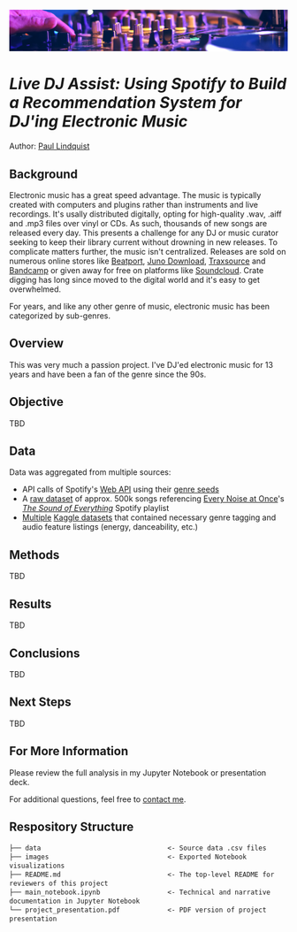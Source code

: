 ![banner](./images/knobs.jpeg)
# *Live DJ Assist: Using Spotify to Build a Recommendation System for DJ'ing Electronic Music*
Author: [Paul Lindquist](https://www.linkedin.com/in/paul-lindquist/)

## Background
Electronic music has a great speed advantage. The music is typically created with computers and plugins rather than instruments and live recordings. It's usally distributed digitally, opting for high-quality .wav, .aiff and .mp3 files over vinyl or CDs. As such, thousands of new songs are released every day. This presents a challenge for any DJ or music curator seeking to keep their library current without drowning in new releases. To complicate matters further, the music isn't centralized. Releases are sold on numerous online stores like [Beatport](https://www.beatport.com/), [Juno Download](https://www.junodownload.com/), [Traxsource](https://www.traxsource.com/) and [Bandcamp](https://bandcamp.com/) or given away for free on platforms like [Soundcloud](https://soundcloud.com/). Crate digging has long since moved to the digital world and it's easy to get overwhelmed.

For years, and like any other genre of music, electronic music has been categorized by sub-genres.

## Overview
This was very much a passion project. I've DJ'ed electronic music for 13 years and have been a fan of the genre since the 90s.

## Objective
TBD

## Data
Data was aggregated from multiple sources:
- API calls of Spotify's [Web API](https://developer.spotify.com/documentation/web-api/) using their [genre seeds](https://developer.spotify.com/console/get-available-genre-seeds/)
- A [raw dataset](https://www.kaggle.com/nikitricky/every-noise-at-once?select=songs.csv) of approx. 500k songs referencing [Every Noise at Once](https://everynoise.com/)'s *[The Sound of Everything](https://open.spotify.com/playlist/69fEt9DN5r4JQATi52sRtq)* Spotify playlist
- [Multiple](https://www.kaggle.com/christinobarbosa/spotify-dataset?select=Spotify_dataset.csv) [Kaggle datasets](https://www.kaggle.com/vatsalmavani/spotify-dataset) that contained necessary genre tagging and audio feature listings (energy, danceability, etc.)

## Methods
TBD

## Results
TBD

## Conclusions
TBD

## Next Steps
TBD

## For More Information
Please review the full analysis in my Jupyter Notebook or presentation deck.

For additional questions, feel free to [contact me](https://www.linkedin.com/in/paul-lindquist/).

## Respository Structure
```
├── data                                <- Source data .csv files
├── images                              <- Exported Notebook visualizations
├── README.md                           <- The top-level README for reviewers of this project
├── main_notebook.ipynb                 <- Technical and narrative documentation in Jupyter Notebook
└── project_presentation.pdf            <- PDF version of project presentation
```
